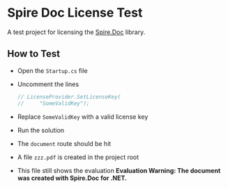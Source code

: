 # Spire Doc License Test

A test project for licensing the [Spire.Doc](https://www.nuget.org/packages/Spire.Doc/) library.

##  How to Test

* Open the `Startup.cs` file
* Uncomment the lines

    ```csharp
    // LicenseProvider.SetLicenseKey(
    //     "SomeValidKey");
    ```

* Replace `SomeValidKey` with a valid license key
* Run the solution
* The `document` route should be hit
* A file `zzz.pdf` is created in the project root
* This file still shows the evaluation **Evaluation Warning: The document was created with Spire.Doc for .NET.**